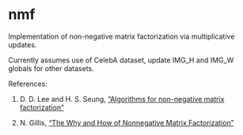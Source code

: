 # nmf

Implementation of non-negative matrix factorization via multiplicative updates. 

Currently assumes use of CelebA dataset, update IMG_H and IMG_W globals for other datasets.

References:
1.  D. D. Lee and H. S. Seung, [“Algorithms for non-negative matrix factorization”](https://papers.nips.cc/paper/1861-algorithms-for-non-negative-matrix-factorization.pdf)

2. N. Gillis,  [“The Why and How of Nonnegative Matrix Factorization”](https://arxiv.org/abs/1401.5226)


